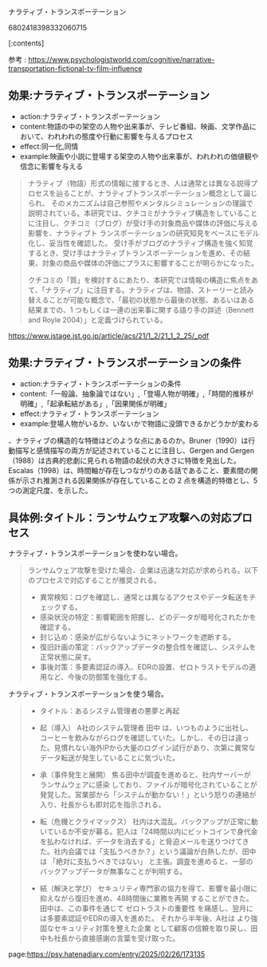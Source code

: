 ナラティブ・トランスポーテーション

6802418398332060715


[:contents]

参考 : https://www.psychologistworld.com/cognitive/narrative-transportation-fictional-tv-film-influence

## 効果:ナラティブ・トランスポーテーション

- action:ナラティブ・トランスポーテーション
- content:物語の中の架空の人物や出来事が、テレビ番組、映画、文学作品において、われわれの態度や行動に影響を与えるプロセス
- effect:同一化,同情
- example:映画や小説に登場する架空の人物や出来事が、われわれの価値観や信念に影響を与える

    

> ナラティブ（物語）形式の情報に接するとき、人は通常とは異なる説得プロセスを辿ることが、ナラティブトランスポーテーション概念として論じられ、
そのメカニズムは自己参照やメンタルシミュレーションの理論で説明されている。本研究では、クチコミがナラティブ構造をしていることに注目し、クチコミ（ブログ）が受け手の対象商品や媒体の評価に与える影響を、ナラティブト
ランスポーテーションの研究知見をベースにモデル化し、妥当性を確認した。
受け手がブログのナラティブ構造を強く知覚するとき、受け手はナラティブトランスポーテーションを進め、その結果、対象の商品や媒体の評価にプラスに影響することが明らかになった。
> 
> クチコミの「質」を検討するにあたり、本研究では情報の構造に焦点をあて、「ナラティブ」に注目する。ナラティブは、物語、ストーリーと読み替えることが可能な概念で、「最初の状態から最後の状態、あるいはある結果までの、1 つもしくは一連の出来事に関する語り手の詳述（Bennett and Royle 2004）」と定義づけられている。
> 
> 

https://www.jstage.jst.go.jp/article/acs/21/1_2/21_1_2_25/_pdf


## 効果:ナラティブ・トランスポーテーションの条件

- action:ナラティブ・トランスポーテーションの条件
- content:「一般論、抽象論ではない」,「登場人物が明確」,「時間的推移が明確」,「起承転結がある」,「因果関係が明確」
- effect:ナラティブ・トランスポーテーション
- example:登場人物がいるか、いないかで物語に没頭できるかどうかが変わる

、ナラティブの構造的な特徴はどのような点にあるのか。Bruner（1990）は行動描写と感情描写の両方が記述されていることに注目し、Gergen and Gergen（1988）は古典的悲劇に見られる物語の起伏の大きさに特徴を見出した。Escalas（1998）は、時間軸が存在しつながりのある話であること、要素間の関係が示され推測される因果関係が存在していることの 2 点を構造的特徴とし、5 つの測定尺度、を示した。


## 具体例:タイトル：ランサムウェア攻撃への対応プロセス

ナラティブ・トランスポーテーションを使わない場合。

> ランサムウェア攻撃を受けた場合、企業は迅速な対応が求められる。以下のプロセスで対応することが推奨される。
> 
> - 異常検知：ログを確認し、通常とは異なるアクセスやデータ転送をチェックする。
> - 感染状況の特定：影響範囲を把握し、どのデータが暗号化されたかを確認する。
> - 封じ込め：感染が広がらないようにネットワークを遮断する。
> - 復旧計画の策定：バックアップデータの整合性を確認し、システムを正常状態に戻す。
> - 事後対策：多要素認証の導入、EDRの設置、ゼロトラストモデルの適用など、今後の防御策を強化する。

ナラティブ・トランスポーテーションを使う場合。

> - タイトル：あるシステム管理者の悪夢と再起
> - 起（導入） A社のシステム管理者 田中 は、いつものように出社し、コーヒーを飲みながらログを確認していた。しかし、その日は違った。見慣れない海外IPから大量のログイン試行があり、次第に異常なデータ転送が発生していることに気づいた。
> 
> - 承（事件発生と展開） 焦る田中が調査を進めると、社内サーバーが ランサムウェアに感染 しており、ファイルが暗号化されていることが発覚した。営業部から「システムが動かない！」という怒りの連絡が入り、社長からも即対応を指示される。
> 
> - 転（危機とクライマックス） 社内は大混乱。バックアップが正常に動いているか不安が募る。犯人は「24時間以内にビットコインで身代金を払わなければ、データを消去する」と脅迫メールを送りつけてきた。社内会議では「支払うべきか？」という議論が白熱したが、田中は 「絶対に支払うべきではない」 と主張。調査を進めると、一部のバックアップデータが無事なことが判明する。
>  
> - 結（解決と学び） セキュリティ専門家の協力を得て、影響を最小限に抑えながら復旧を進め、48時間後に業務を再開 することができた。田中は、この事件を通じて ゼロトラストの重要性 を痛感し、翌月には多要素認証やEDRの導入を進めた。 それから半年後、A社は より強固なセキュリティ対策を整えた企業 として顧客の信頼を取り戻し、田中も社長から直接感謝の言葉を受け取った。






page:https://psy.hatenadiary.com/entry/2025/02/26/173135

